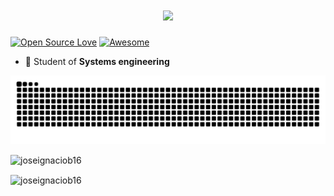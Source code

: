 <h1 align="center">
  <a href="https://github.com/joseignaciob16"> <img src="https://readme-typing-svg.herokuapp.com?size=40&color=58B741&center=verdadero&vCenter=verdadero&width=500&height=55&lines=Hi%2C+I'm+Jose+Ignacio!">
  </a>
</h1>

[![Open Source Love](https://badges.frapsoft.com/os/v2/open-source.svg?v=103)](https://tenor.com/view/linus-torvalds-linus-nvidia-fuck-you-gif-19475186) 
[![Awesome](https://cdn.rawgit.com/sindresorhus/awesome/d7305f38d29fed78fa85652e3a63e154dd8e8829/media/badge.svg)](#)

- 🔭 Student of **Systems engineering**

<img src="https://raw.githubusercontent.com/artart222/artart222/output/github-contribution-grid-snake.svg">

<p> <img src="https://github-readme-stats.vercel.app/api/top-langs?username=joseignaciob16&show_icons=true&locale=en&layout=compact" alt="joseignaciob16"/> </p>
<p><img align="center" src="https://github-readme-streak-stats.herokuapp.com/?user=joseignaciob16&" alt="joseignaciob16" /></p>
